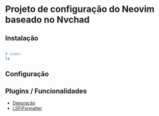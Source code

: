 # Projeto de configuração do Neovim baseado no Nvchad

## Instalação

```sh

# sadas
ls

```


## Configuração

## Plugins / Funcionalidades

- [Depuração](./docs/debug.md) 
- [LSP/Formatter](./docs/lsp.md)
